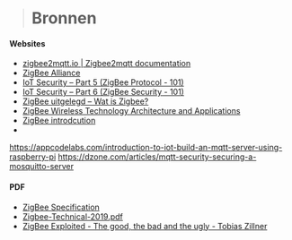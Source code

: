 > # Bronnen

#### Websites

- [zigbee2mqtt.io | Zigbee2mqtt documentation](https://www.zigbee2mqtt.io)
- [ZigBee Alliance](https://zigbeealliance.org)
- [IoT Security – Part 5 (ZigBee Protocol - 101)](https://payatu.com/blog/dattatray/zigbee-protocol-101)
- [IoT Security – Part 6 (ZigBee Security - 101)](https://payatu.com/blog/dattatray/zigbee-security-101)
- [ZigBee uitgelegd – Wat is Zigbee?](https://homey.app/nl-be/wiki/wat-is-zigbee/)
- [ZigBee Wireless Technology Architecture and Applications](https://www.elprocus.com/what-is-zigbee-technology-architecture-and-its-applications/)
- [ZigBee introdcution](https://www.icpdas-usa.com/zigbeeintro)
- 

https://appcodelabs.com/introduction-to-iot-build-an-mqtt-server-using-raspberry-pi
https://dzone.com/articles/mqtt-security-securing-a-mosquitto-server

#### PDF

- <a href="appendix/pdf/docs-05-3474-21-0csg-zigbee-specification.pdf">ZigBee Specification</a>
- <a href="appendix/pdf/Zigbee-Technical-2019.pdf">Zigbee-Technical-2019.pdf</a>
- <a href="appendix/pdf/MJS_045_Zillner_ZigBee.pdf">ZigBee Exploited - The good, the bad and the ugly - Tobias Zillner</a>
